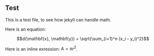 ## Test

This is a test file, to see how jekyll can handle math.

Here is an equation:

$$d(\mathbf{x}, \mathbf{y}) = \sqrt{\sum_{i=1}^n (x_i - y_i)^2}$$

Here is an inline exression: $A = \pi r^2$.
